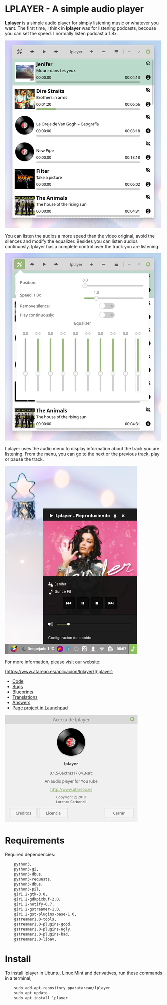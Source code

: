 # LPLAYER - A simple audio player

**Lplayer** is a simple audio player for simply listening music or whatever you want. The first time, I think in **lplayer** was for listening podcasts, becouse you can set the speed. I normally listen podcast a 1.8x.

![](/screenshots/lplayer_01.png)

You can listen the audios a more speed than the video original, avoid the silences and modify the equalizer. Besides you can listen audios continuosly. lplayer has a complete control over the track you are listening.

![](/screenshots/lplayer_02.png)

Lplayer uses the audio menu to display information about the track you are listening. From the menu, you can go to the next or the previous track, play or pause the track.

![](/screenshots/lplayer_03.png)


For more information, please visit our website:

[https://www.atareao.es/aplicacion/lplayer/](lplayer)

* [Code](https://github.com/atareao/lplayer)
* [Bugs](https://bugs.launchpad.net/lplayer)
* [Blueprints](https://blueprints.launchpad.net/lplayer)
* [Translations](https://translations.launchpad.net/lplayer)
* [Answers](https://answers.launchpad.net/lplayer)
* [Page project in Launchpad](https://launchpad.net/lplayer)

![](/screenshots/lplayer_04.png)

# Requirements

Required dependencies:

```
    python3,
    python3-gi,
    python3-dbus,
    python3-requests,
    python3-dbus,
    python3-pil,
    gir1.2-gtk-3.0,
    gir1.2-gdkpixbuf-2.0,
    gir1.2-notify-0.7,
    gir1.2-gstreamer-1.0,
    gir1.2-gst-plugins-base-1.0,
    gstreamer1.0-tools,
    gstreamer1.0-plugins-good,
    gstreamer1.0-plugins-ugly,
    gstreamer1.0-plugins-bad,
    gstreamer1.0-libav,
```
# Install

To install lplayer in Ubuntu, Linux Mint and derivatives, run these commands in a terminal,

```
    sudo add-apt-repository ppa:atareao/lplayer
    sudo apt update
    sudo apt install lplayer
```
